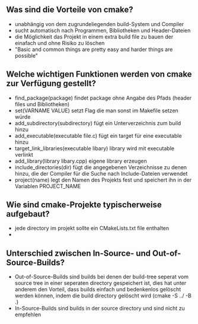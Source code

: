 ## Was sind die Vorteile von cmake?

- unabhängig von dem zugrundeliegenden build-System und Compiler
- sucht automatisch nach Programmen, Bibliotheken und Header-Dateien
- die Möglichkeit das Projekt in einem extra build file zu bauen der einafach und ohne Risiko zu löschen
- "Basic and common things are pretty easy and harder things are possible"

## Welche wichtigen Funktionen werden von cmake zur Verfügung gestellt?

- find_package(package)                     findet package ohne Angabe des Pfads (header files und Bibliotheken)
- set(VARNAME VALUE)                        setzt Flag die man sonst im Makefile setzen würde 
- add_subdirectory(subdirectory)            fügt ein Unterverzeichnis zum build hinzu
- add_executable(executable file.c)         fügt ein target für eine executable hinzu
- target_link_libraries(executable libary)  library wird mit executable verlinkt
- add_library(library libary.cpp)           eigene library erzeugen
- include_directories(dir)                  fügt die angegebenen Verzeichnisse zu denen hinzu, die der Compiler für die Suche nach Include-Dateien verwendet
- project(name)                             legt den Namen des Projekts fest und speichert ihn in der Variablen PROJECT_NAME

## Wie sind cmake-Projekte typischerweise aufgebaut?

- jede directory im projekt sollte ein CMakeLists.txt file enthalten
- 

## Unterschied zwischen In-Source- und Out-of-Source-Builds?

- Out-of-Source-Builds sind builds bei denen der build-tree seperat vom source tree in einer seperaten directory gespeichert ist, dies hat unter anderem den Vorteil, dass builds einfach und bedenkenlos gelöscht werden können, indem die build directory gelöscht wird (cmake -S ../ -B .)
- In-Source-Builds sind builds in der source directory und sind nicht zu empfehlen
